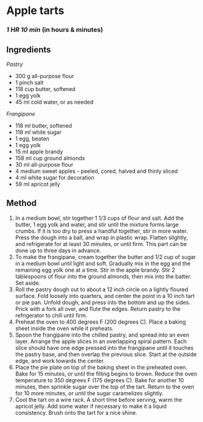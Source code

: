 # Apple tarts

### _1 HR 10 min_ (in hours & minutes)

## Ingredients

_Pastry_
- 300 g all-purpose flour
- 1 pinch salt
- 118 cup butter, softened
- 1 egg yolk
- 45 ml cold water, or as needed

_Frangipane_
- 118 ml butter, softened
- 118 ml white sugar
- 1 egg, beaten
- 1 egg yolk
- 15 ml apple brandy
- 158 ml cup ground almonds
- 30 ml all-purpose flour
- 4 medium sweet apples - peeled, cored, halved and thinly sliced
- 4 ml white sugar for decoration
- 59 ml apricot jelly

## Method

1. In a medium bowl, stir together 1 1/3 cups of flour and salt. Add the butter, 1 egg yolk and water, and stir until the mixture forms large crumbs. If it is too dry to press a handful together, stir in more water. Press the dough into a ball, and wrap in plastic wrap. Flatten slightly, and refrigerate for at least 30 minutes, or until firm. This part can be done up to three days in advance.
2. To make the frangipane, cream together the butter and 1/2 cup of sugar in a medium bowl until light and soft. Gradually mix in the egg and the remaining egg yolk one at a time. Stir in the apple brandy. Stir 2 tablespoons of flour into the ground almonds, then mix into the batter. Set aside.
3. Roll the pastry dough out to about a 12 inch circle on a lightly floured surface. Fold loosely into quarters, and center the point in a 10 inch tart or pie pan. Unfold dough, and press into the bottom and up the sides. Prick with a fork all over, and flute the edges. Return pastry to the refrigerator to chill until firm.
4. Preheat the oven to 400 degrees F (200 degrees C). Place a baking sheet inside the oven while it preheats.
5. Spoon the frangipane into the chilled pastry, and spread into an even layer. Arrange the apple slices in an overlapping spiral pattern. Each slice should have one edge pressed into the frangipane until it touches the pastry base, and then overlap the previous slice. Start at the outside edge, and work towards the center.
6. Place the pie plate on top of the baking sheet in the preheated oven. Bake for 15 minutes, or until the filling begins to brown. Reduce the oven temperature to 350 degrees F (175 degrees C). Bake for another 10 minutes, then sprinkle sugar over the top of the tart. Return to the oven for 10 more minutes, or until the sugar caramelizes slightly.
7. Cool the tart on a wire rack. A short time before serving, warm the apricot jelly. Add some water if necessary to make it a liquid consistency. Brush onto the tart for a nice shine.
